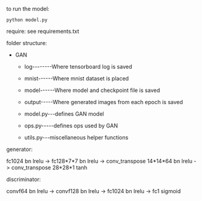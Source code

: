 to run the model:

    python model.py

require: see requirements.txt

folder structure:

* GAN

  * log--------Where tensorboard log is saved

  * mnist------Where mnist dataset is placed

  * model------Where model and checkpoint file is saved

  * output-----Where generated images from each epoch is saved

  * model.py---defines GAN model

  * ops.py-----defines ops used by GAN

  * utils.py---miscellaneous helper functions


generator:

fc1024 bn lrelu -> fc128\*7\*7 bn lrelu -> conv_transpose 14\*14\*64 bn lrelu -> conv_transpose 28\*28\*1 tanh

discriminator:

convf64 bn lrelu -> convf128 bn lrelu -> fc1024 bn lrelu -> fc1 sigmoid
